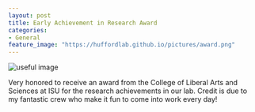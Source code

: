 ```yaml
---
layout: post
title: Early Achievement in Research Award
categories:
- General
feature_image: "https://huffordlab.github.io/pictures/award.png"
---
```


![useful image](https://huffordlab.github.io/pictures/award.png)

Very honored to receive an award from the College of Liberal Arts and Sciences at ISU for the research achievements in our lab. Credit is due to my fantastic crew who make it fun to come into work every day!